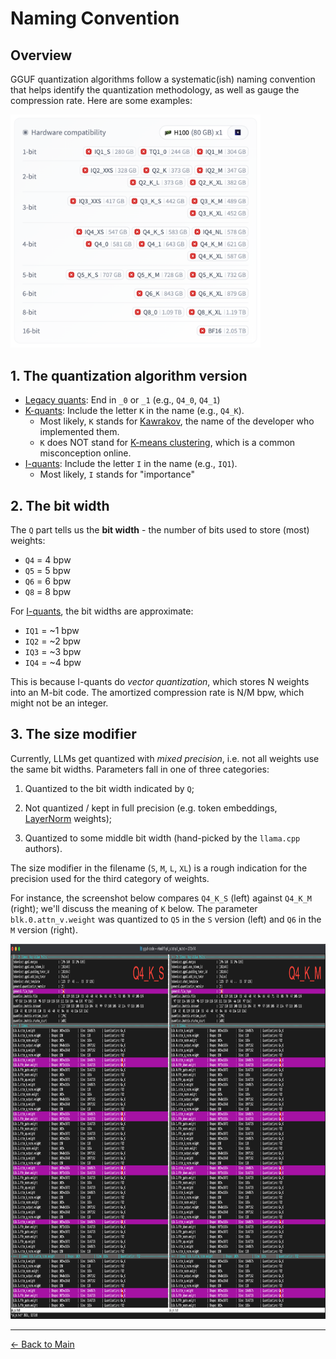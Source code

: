 # Naming Convention

## Overview

GGUF quantization algorithms follow a systematic(ish) naming convention that helps identify the quantization methodology, as well as gauge the compression rate. Here are some examples:

<img src="images/names.png" alt="naming-convention" width="400">

## 1. The quantization algorithm version
- [Legacy quants](legacy-quants.md): End in `_0` or `_1` (e.g., `Q4_0`, `Q4_1`)
- [K-quants](k-quants.md): Include the letter `K` in the name (e.g., `Q4_K`).
    - Most likely, `K` stands for [Kawrakov](https://github.com/ikawrakow), the name of the developer who implemented them.
    - `K` does NOT stand for [K-means clustering](https://en.wikipedia.org/wiki/K-means_clustering), which is a common misconception online.
- [I-quants](i-quants.md): Include the letter `I` in the name (e.g., `IQ1`).
    - Most likely, `I` stands for "importance"

## 2. The bit width
The `Q` part tells us the **bit width** - the number of bits used to store (most) weights:

- `Q4` = 4 bpw
- `Q5` = 5 bpw  
- `Q6` = 6 bpw
- `Q8` = 8 bpw

For [I-quants](i-quants.md), the bit widths are approximate:
- `IQ1` = ~1 bpw
- `IQ2` = ~2 bpw
- `IQ3` = ~3 bpw
- `IQ4` = ~4 bpw

This is because I-quants do *vector quantization*, which stores N weights into an M-bit code. The amortized compression rate is N/M bpw, which might not be an integer.



## 3. The size modifier
Currently, LLMs get quantized with *mixed precision*, i.e. not all weights use the same bit widths. Parameters fall in one of three categories:

1. Quantized to the bit width indicated by `Q`;

2. Not quantized / kept in full precision (e.g. token embeddings, [LayerNorm](https://docs.pytorch.org/docs/stable/generated/torch.nn.LayerNorm.html) weights);

3. Quantized to some middle bit width (hand-picked by the `llama.cpp` authors).

The size modifier in the filename (`S`, `M`, `L`, `XL`) is a rough indication for the precision used for the third category of weights.

For instance, the screenshot below compares `Q4_K_S` (left) against `Q4_K_M` (right); we'll discuss the meaning of `K` below. The parameter `blk.0.attn_v.weight` was quantized to `Q5` in the `S` version (left) and `Q6` in the `M` version (right).

<img src="images/size-diff.png" alt="naming-convention" height="600">


---
[← Back to Main](README.md)